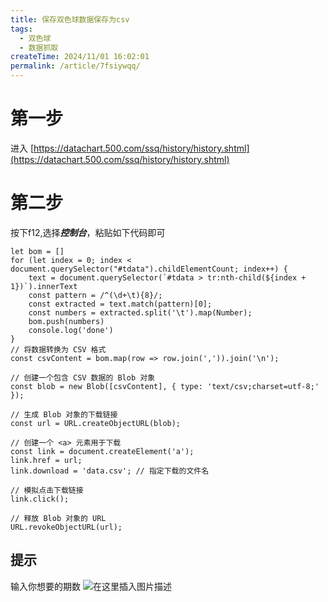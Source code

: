 ```yaml
---
title: 保存双色球数据保存为csv
tags:
  - 双色球
  - 数据抓取
createTime: 2024/11/01 16:02:01
permalink: /article/7fsiywqq/
---
```



# 第一步
进入 [https://datachart.500.com/ssq/history/history.shtml](https://datachart.500.com/ssq/history/history.shtml)
# 第二步
按下f12,选择***控制台***，粘贴如下代码即可

```
let bom = []
for (let index = 0; index < document.querySelector("#tdata").childElementCount; index++) {
    text = document.querySelector(`#tdata > tr:nth-child(${index + 1})`).innerText
    const pattern = /^(\d+\t){8}/;
    const extracted = text.match(pattern)[0];
    const numbers = extracted.split('\t').map(Number);
    bom.push(numbers)
    console.log('done')
}
// 将数据转换为 CSV 格式
const csvContent = bom.map(row => row.join(',')).join('\n');

// 创建一个包含 CSV 数据的 Blob 对象
const blob = new Blob([csvContent], { type: 'text/csv;charset=utf-8;' });

// 生成 Blob 对象的下载链接
const url = URL.createObjectURL(blob);

// 创建一个 <a> 元素用于下载
const link = document.createElement('a');
link.href = url;
link.download = 'data.csv'; // 指定下载的文件名

// 模拟点击下载链接
link.click();

// 释放 Blob 对象的 URL
URL.revokeObjectURL(url);
```
## 提示
输入你想要的期数
![在这里插入图片描述](https://i-blog.csdnimg.cn/blog_migrate/4caf55cbe3e26f948823e3cc6448a2e6.png)